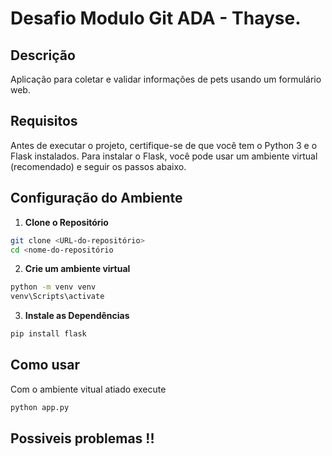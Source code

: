 # Desafio Modulo Git ADA - Thayse. 

## Descrição

Aplicação para coletar e validar informações de pets usando um formulário web.

## Requisitos

Antes de executar o projeto, certifique-se de que você tem o Python 3 e o Flask instalados. Para instalar o Flask, 
você pode usar um ambiente virtual (recomendado) e seguir os passos abaixo.

## Configuração do Ambiente

1. **Clone o Repositório**

```bash
git clone <URL-do-repositório>
cd <nome-do-repositório
```

2. **Crie um ambiente virtual**
  
```bash
python -m venv venv
venv\Scripts\activate
```

3. **Instale as Dependências**

```bash
pip install flask
```

## Como usar 

Com o ambiente vitual atiado execute

```bash
python app.py
```











## Possiveis problemas !!